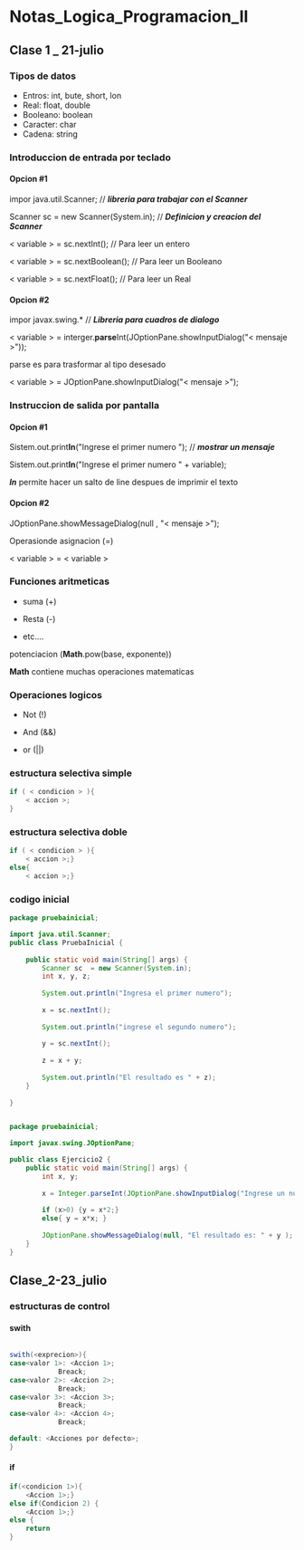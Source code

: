 # Notas_Logica_Programacion_II

## Clase 1 _ 21-julio

### Tipos de datos

* Entros: int, bute, short, lon
* Real: float, double
* Booleano: boolean
* Caracter: char
* Cadena: string

### Introduccion de entrada por teclado

#### Opcion #1

impor java.util.Scanner; // ***libreria para trabajar con el Scanner***

Scanner sc = new Scanner(System.in); // ***Definicion y creacion del Scanner***

< variable > = sc.nextInt(); // Para leer un entero

< variable > = sc.nextBoolean(); // Para leer un Booleano

< variable > = sc.nextFloat(); // Para leer un Real

#### Opcion #2

impor javax.swing.* // ***Libreria para cuadros de dialogo***

< variable > = interger.**parse**Int(JOptionPane.showInputDialog("< mensaje >"));

parse es para trasformar al tipo desesado

< variable > = JOptionPane.showInputDialog("< mensaje >");

### Instruccion de salida por pantalla

#### Opcion #1

Sistem.out.print**ln**("Ingrese el primer numero "); // ***mostrar un mensaje***

Sistem.out.print**ln**("Ingrese el primer numero " + variable);

***ln*** permite hacer un salto de line despues de imprimir el texto

#### Opcion #2

JOptionPane.showMessageDialog(null , "< mensaje >");

Operasionde asignacion (=)

< variable > = < variable >

### Funciones aritmeticas

* suma (+)

* Resta (-)

* etc....

potenciacion (**Math**.pow(base, exponente))

**Math** contiene muchas operaciones matematicas

### Operaciones logicos

* Not (!)

* And (&&)

* or (||)

### estructura selectiva simple

```java
if ( < condicion > ){
    < accion >;
}
```

### estructura selectiva doble

```java
if ( < condicion > ){
    < accion >;}
else{
    < accion >;}
```


### codigo inicial

```java
package pruebainicial;

import java.util.Scanner;
public class PruebaInicial {
    
    public static void main(String[] args) {
        Scanner sc  = new Scanner(System.in);
        int x, y, z; 
        
        System.out.println("Ingresa el primer numero");
        
        x = sc.nextInt();
        
        System.out.println("ingrese el segundo numero");
        
        y = sc.nextInt();
        
        z = x + y;
        
        System.out.println("El resultado es " + z);
    }
    
}
```

```java

package pruebainicial;

import javax.swing.JOptionPane;

public class Ejercicio2 {
    public static void main(String[] args) {
        int x, y;
        
        x = Integer.parseInt(JOptionPane.showInputDialog("Ingrese un numero"));
        
        if (x>0) {y = x*2;}
        else{ y = x*x; }
        
        JOptionPane.showMessageDialog(null, "El resultado es: " + y );
    }
}
```

## Clase_2-23_julio

### estructuras de control

#### swith

```java

swith(<exprecion>){
case<valor 1>: <Accion 1>;
            Breack;
case<valor 2>: <Accion 2>;
            Breack;
case<valor 3>: <Accion 3>;
            Breack;
case<valor 4>: <Accion 4>;
            Breack;

default: <Acciones por defecto>;
}
```

#### if

```java
if(<condicion 1>){
    <Accion 1>;}
else if(Condicion 2) {
    <Accion 1>;}
else {
    return
}
```

